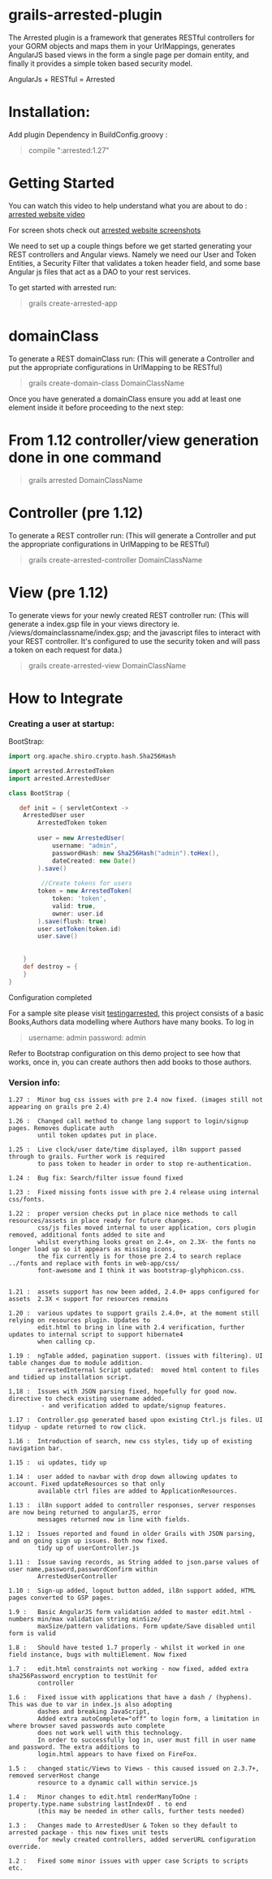 grails-arrested-plugin
======================

The Arrested plugin is a framework that generates RESTful controllers for your GORM objects and maps them in your UrlMappings, generates AngularJS based views in the form a single page per domain entity, and finally it provides a simple token based security model.

AngularJs + RESTful = Arrested


# Installation:

Add plugin Dependency in BuildConfig.groovy :
>compile ":arrested:1.27"


# Getting Started

You can watch this video to help understand what you are about to do : [arrested website video](https://www.youtube.com/watch?v=popG4gucZ0Y)

For screen shots check out [arrested website screenshots](https://github.com/vahidhedayati/testingarrested/wiki)

We need to set up a couple things before we get started generating your REST controllers and Angular views.  Namely we need our User and Token Entities, a Security Filter that validates a token header field, and some base Angular js files that act as a DAO to your rest services.

To get started with arrested run:

> grails create-arrested-app


# domainClass 
To generate a REST domainClass run: 
(This will generate a Controller and put the appropriate configurations in UrlMapping to be RESTful)
> grails create-domain-class DomainClassName

Once you have generated a domainClass ensure you add at least one element inside it before proceeding to the next step:


# From 1.12 controller/view generation done in one command
> grails arrested DomainClassName



# Controller (pre 1.12) 

To generate a REST controller run: 
(This will generate a Controller and put the appropriate configurations in UrlMapping to be RESTful)

> grails create-arrested-controller DomainClassName

# View (pre 1.12)
To generate views for your newly created REST controller run: 
(This will generate a index.gsp file in your views directory ie. /views/domainclassname/index.gsp; and the javascript files to interact with your REST controller.  It's configured to use the security token and will pass a token on each request for data.)

> grails create-arrested-view DomainClassName




# How to Integrate

### Creating a user at startup:



BootStrap:
```groovy
import org.apache.shiro.crypto.hash.Sha256Hash

import arrested.ArrestedToken
import arrested.ArrestedUser

class BootStrap {

   def init = { servletContext ->
	ArrestedUser user
		ArrestedToken token
		
		user = new ArrestedUser(
			username: "admin",
			passwordHash: new Sha256Hash("admin").toHex(),
			dateCreated: new Date()
		).save()
		
		 //Create tokens for users
		token = new ArrestedToken(
			token: 'token',
			valid: true,
			owner: user.id
		).save(flush: true)
		user.setToken(token.id)
		user.save()
		
    
    }
    def destroy = {
    }
}
```



Configuration completed

For a sample site please visit [testingarrested](https://github.com/vahidhedayati/testingarrested), this project consists of a basic Books,Authors data modelling where 
Authors have many books. To log in 
>username:  admin
>password:  admin

Refer to Bootstrap configuration on this demo project to see how that works, once in, you can create authors then add books to those authors.
  



### Version info:

```
1.27 : 	Minor bug css issues with pre 2.4 now fixed. (images still not appearing on grails pre 2.4)
 
1.26 :	Changed call method to change lang support to login/signup pages. Removes duplicate auth
		until token updates put in place.
		
1.25 : 	Live clock/user date/time displayed, il8n support passed through to grails. Further work is required 
		to pass token to header in order to stop re-authentication.
		
1.24 : 	Bug fix: Search/filter issue found fixed

1.23 :	Fixed missing fonts issue with pre 2.4 release using internal css/fonts. 

1.22 : 	proper version checks put in place nice methods to call resources/assets in place ready for future changes.
		css/js files moved internal to user application, cors plugin removed, additional fonts added to site and 
		whilst everything looks great on 2.4+, on 2.3X- the fonts no longer load up so it appears as missing icons,
		the fix currently is for those pre 2.4 to search replace ../fonts and replace with fonts in web-app/css/
		font-awesome and I think it was bootstrap-glyhphicon.css.
		 
		
1.21 : 	assets support has now been added, 2.4.0+ apps configured for assets  2.3X < support for resources remains
 
1.20 : 	various updates to support grails 2.4.0+, at the moment still relying on resources plugin. Updates to 
		edit.html to bring in line with 2.4 verification, further updates to internal script to support hibernate4
		when calling cp.

1.19 : 	ngTable added, pagination support. (issues with filtering). UI table changes due to module addition. 
		arrestedInternal Script updated:  moved html content to files and tidied up installation script.

1,18 : 	Issues with JSON parsing fixed, hopefully for good now. directive to check existing username added.
		 - and verification added to update/signup features.

1.17 :	Controller.gsp generated based upon existing Ctrl.js files. UI tidyup - update returned to row click.

1.16 : 	Introduction of search, new css styles, tidy up of existing navigation bar.

1.15 :	ui updates, tidy up

1.14 :	user added to navbar with drop down allowing updates to account. Fixed updateResources so that only
 		available ctrl files are added to ApplicationResources.

1.13 : 	il8n support added to controller responses, server responses are now being returned to angularJS, error
 		messages returned now in line with fields.

1.12 : 	Issues reported and found in older Grails with JSON parsing, and on going sign up issues. Both now fixed.
		tidy up of userController.js

1.11 : 	Issue saving records, as String added to json.parse values of user name,password,passwordConfirm within
		ArrestedUserController

1.10 : 	Sign-up added, logout button added, il8n support added, HTML pages converted to GSP pages. 	

1.9 : 	Basic AngularJS form validation added to master edit.html - numbers min/max validation string minSize/
		maxSize/pattern validations. Form update/Save disabled until form is valid

1.8 :	Should have tested 1.7 properly - whilst it worked in one field instance, bugs with multiElement. Now fixed

1.7 :	edit.html constraints not working - now fixed, added extra sha256Password encryption to testUnit for 
		controller

1.6 : 	Fixed issue with applications that have a dash / (hyphens). This was due to var in index.js also adopting 
		dashes and breaking JavaScript, 
		Added extra autoComplete="off" to login form, a limitation in where browser saved passwords auto complete 	
		does not work well with this technology.
		In order to successfully log in, user must fill in user name and password. The extra additions to 
		login.html appears to have fixed on FireFox. 

1.5 : 	changed static/Views to Views - this caused issued on 2.3.7+, removed serverHost change
		resource to a dynamic call within service.js
		
1.4 : 	Minor changes to edit.html renderManyToOne : property.type.name substring lastIndexOf . to end 
		(this may be needed in other calls, further tests needed)
		
1.3 : 	Changes made to ArrestedUser & Token so they default to arrested package - this now fixes unit tests 
		for newly created controllers, added serverURL configuration override.
		
1.2 : 	Fixed some minor issues with upper case Scripts to scripts etc.
``` 

